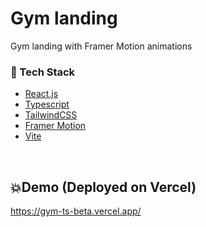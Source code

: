 # Gym landing

Gym landing with Framer Motion animations


### :space_invader: Tech Stack


  <ul>
    <li><a href="https://reactjs.org/">React.js</a></li>
    <li><a href="https://www.typescriptlang.org/">Typescript</a></li>
    <li><a href="https://tailwindcss.com/">TailwindCSS</a></li>
    <li><a href="https://www.framer.com/motion/">Framer Motion</a></li>
    <li><a href="https://vitejs.dev/">Vite</a></li>
  </ul>

<br />

## 💥Demo (Deployed on Vercel)
https://gym-ts-beta.vercel.app/
